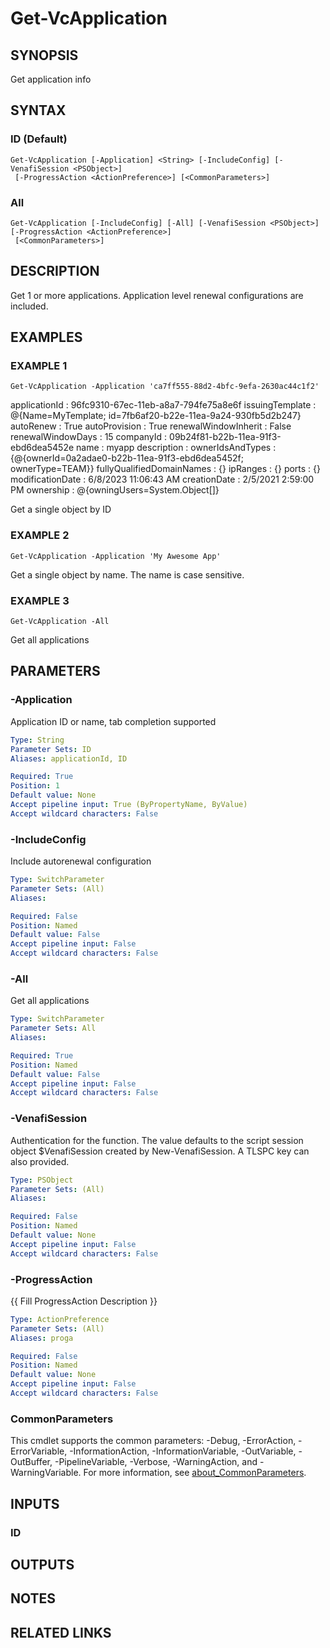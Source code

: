# Get-VcApplication

## SYNOPSIS
Get application info

## SYNTAX

### ID (Default)
```
Get-VcApplication [-Application] <String> [-IncludeConfig] [-VenafiSession <PSObject>]
 [-ProgressAction <ActionPreference>] [<CommonParameters>]
```

### All
```
Get-VcApplication [-IncludeConfig] [-All] [-VenafiSession <PSObject>] [-ProgressAction <ActionPreference>]
 [<CommonParameters>]
```

## DESCRIPTION
Get 1 or more applications.
Application level renewal configurations are included.

## EXAMPLES

### EXAMPLE 1
```
Get-VcApplication -Application 'ca7ff555-88d2-4bfc-9efa-2630ac44c1f2'
```

applicationId              : 96fc9310-67ec-11eb-a8a7-794fe75a8e6f
issuingTemplate            : @{Name=MyTemplate; id=7fb6af20-b22e-11ea-9a24-930fb5d2b247}
autoRenew                  : True
autoProvision              : True
renewalWindowInherit       : False
renewalWindowDays          : 15
companyId                  : 09b24f81-b22b-11ea-91f3-ebd6dea5452e
name                       : myapp
description                :
ownerIdsAndTypes           : {@{ownerId=0a2adae0-b22b-11ea-91f3-ebd6dea5452f; ownerType=TEAM}}
fullyQualifiedDomainNames  : {}
ipRanges                   : {}
ports                      : {}
modificationDate           : 6/8/2023 11:06:43 AM
creationDate               : 2/5/2021 2:59:00 PM
ownership                  : @{owningUsers=System.Object\[\]}

Get a single object by ID

### EXAMPLE 2
```
Get-VcApplication -Application 'My Awesome App'
```

Get a single object by name. 
The name is case sensitive.

### EXAMPLE 3
```
Get-VcApplication -All
```

Get all applications

## PARAMETERS

### -Application
Application ID or name, tab completion supported

```yaml
Type: String
Parameter Sets: ID
Aliases: applicationId, ID

Required: True
Position: 1
Default value: None
Accept pipeline input: True (ByPropertyName, ByValue)
Accept wildcard characters: False
```

### -IncludeConfig
Include autorenewal configuration

```yaml
Type: SwitchParameter
Parameter Sets: (All)
Aliases:

Required: False
Position: Named
Default value: False
Accept pipeline input: False
Accept wildcard characters: False
```

### -All
Get all applications

```yaml
Type: SwitchParameter
Parameter Sets: All
Aliases:

Required: True
Position: Named
Default value: False
Accept pipeline input: False
Accept wildcard characters: False
```

### -VenafiSession
Authentication for the function.
The value defaults to the script session object $VenafiSession created by New-VenafiSession.
A TLSPC key can also provided.

```yaml
Type: PSObject
Parameter Sets: (All)
Aliases:

Required: False
Position: Named
Default value: None
Accept pipeline input: False
Accept wildcard characters: False
```

### -ProgressAction
{{ Fill ProgressAction Description }}

```yaml
Type: ActionPreference
Parameter Sets: (All)
Aliases: proga

Required: False
Position: Named
Default value: None
Accept pipeline input: False
Accept wildcard characters: False
```

### CommonParameters
This cmdlet supports the common parameters: -Debug, -ErrorAction, -ErrorVariable, -InformationAction, -InformationVariable, -OutVariable, -OutBuffer, -PipelineVariable, -Verbose, -WarningAction, and -WarningVariable. For more information, see [about_CommonParameters](http://go.microsoft.com/fwlink/?LinkID=113216).

## INPUTS

### ID
## OUTPUTS

## NOTES

## RELATED LINKS
